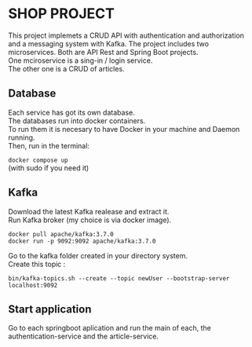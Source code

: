 # SHOP PROJECT

This project implemets a CRUD API with authentication and authorization and a messaging system with Kafka. 
The project includes two microservices. Both are API Rest and Spring Boot projects.   
One mciroservice is a sing-in / login service.   
The other one is a CRUD of articles.  

## Database
Each service has got its own database.   
The databases run into docker containers.   
To run them it is necesary to have Docker in your machine and Daemon running.   
Then, run in the terminal: 

```docker compose up```  
(with sudo if you need it)

## Kafka

Download the latest Kafka realease and extract it.   
Run Kafka broker (my choice is via docker image). 

```
docker pull apache/kafka:3.7.0
docker run -p 9092:9092 apache/kafka:3.7.0

```   
Go to the kafka folder created in your directory system.  
Create this topic :

```
bin/kafka-topics.sh --create --topic newUser --bootstrap-server localhost:9092
```

## Start application

Go to each springboot aplication and run the main of each, the authentication-service and the article-service.



